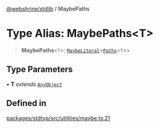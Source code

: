 [@webshrine/stdlib](../globals.md) / MaybePaths

# Type Alias: MaybePaths\<T\>

> **MaybePaths**\<`T`\>: [`MaybeLiteral`](MaybeLiteral.md)\<[`Paths`](Paths.md)\<`T`\>\>

## Type Parameters

• **T** *extends* [`AnyObject`](AnyObject.md)

## Defined in

[packages/stdtyp/src/utilities/maybe.ts:21](https://github.com/webshrine/webshrine/blob/8cedc3f2efca3108f17475a5ce8404715d0d24a5/packages/stdtyp/src/utilities/maybe.ts#L21)
